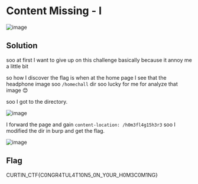 # Content Missing - I 

![image](https://github.com/6E3372/Curtin-Malaysia-CTF-2023/assets/129729880/92c931a1-f499-4f84-9eca-f0361836f03d)

## Solution

soo at first I want to give up on this challenge basically because it annoy me a little bit 

so how I discover the flag is when at the home page I see that the headphone image soo `/homechall` dir soo lucky for me for analyze that image 😊 

soo I got to the directory.

![image](https://github.com/6E3372/Curtin-Malaysia-CTF-2023/assets/129729880/b5e329da-a375-4ab0-a9dc-d42544779c88)

I forward the page and gain `content-location: /h0m3fl4g15h3r3` soo I modified the dir in burp and get the flag.

![image](https://github.com/6E3372/Curtin-Malaysia-CTF-2023/assets/129729880/90c26e98-f3f5-4159-9134-3681fabe262d)

## Flag

CURTIN_CTF{C0NGR4TUL4T10N5_0N_Y0UR_H0M3C0M1NG}
